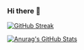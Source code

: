 ### Hi there :wave:



<!--
**anxumalo/anxumalo** is a ✨ _special_ ✨ repository because its `README.md` (this file) appears on your GitHub profile.

Here are some ideas to get you started:

- 🔭 I’m currently working on ...
- 🌱 I’m currently learning ...
- 👯 I’m looking to collaborate on ...
- 🤔 I’m looking for help with ...
- 💬 Ask me about ...
- 📫 How to reach me: ...
- 😄 Pronouns: ...
- ⚡ Fun fact: ...
-->

[![GitHub Streak](http://github-readme-streak-stats.herokuapp.com?user=anxumalo&theme=swift)](https://git.io/streak-stats)

[![Anurag's GitHub Stats](https://github-readme-stats.vercel.app/api?username=anxumalo&count_private=true&show_icons=true&layout=default&theme=swift)](https://github.com/anuraghazra/github-readme-stats)

<!--[![Top Langs](https://github-readme-stats.vercel.app/api/top-langs/?username=anxumalo&layout=default&theme=swift)](https://github.com/anuraghazra/github-readme-stats)-->

